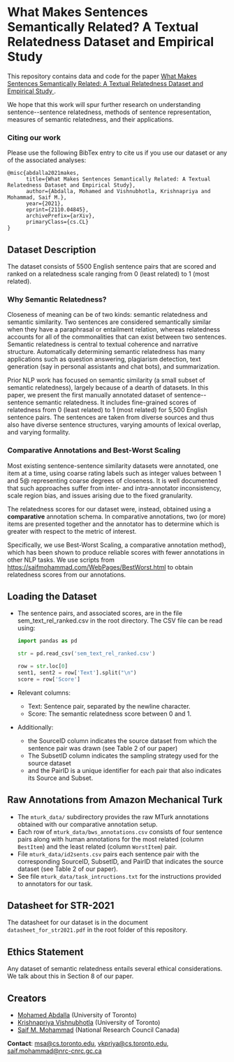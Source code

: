 #  What Makes Sentences Semantically Related? A Textual Relatedness Dataset and Empirical Study  

This repository contains data and code for the paper [What Makes Sentences Semantically Related: A Textual Relatedness Dataset and Empirical Study ](https://arxiv.org/abs/2110.04845). 

We hope that this work will spur further research on understanding sentence--sentence relatedness, methods of sentence representation, measures of semantic relatedness, and their applications.

### Citing our work 
Please use the following BibTex entry to cite us if you use our dataset or any of the associated analyses:

```
@misc{abdalla2021makes,
      title={What Makes Sentences Semantically Related: A Textual Relatedness Dataset and Empirical Study}, 
      author={Abdalla, Mohamed and Vishnubhotla, Krishnapriya and Mohammad, Saif M.},
      year={2021},
      eprint={2110.04845},
      archivePrefix={arXiv},
      primaryClass={cs.CL}
}
```

## Dataset Description

The dataset consists of 5500 English sentence pairs that are scored and ranked on a relatedness scale ranging from 0 (least related) to 1 (most related). 

### Why Semantic Relatedness?
Closeness of meaning can be of two kinds: semantic relatedness and semantic similarity. Two sentences are considered semantically similar when they have a paraphrasal or entailment relation, whereas relatedness accounts for all of the commonalities that can exist between two sentences. Semantic relatedness is central to textual coherence and narrative structure. Automatically determining semantic relatedness has many applications such as question answering, plagiarism detection, text generation (say in personal assistants and chat bots), and summarization. 

Prior NLP work has focused on semantic similarity (a small subset of semantic relatedness), largely because of a dearth of datasets. In this paper, we present the first manually annotated dataset of sentence--sentence semantic relatedness. It includes fine-grained scores of relatedness from 0 (least related) to 1 (most related) for 5,500 English sentence pairs. The sentences are taken from diverse sources and thus also have diverse sentence structures, varying amounts of lexical overlap, and varying formality.

### Comparative Annotations and Best-Worst Scaling 
Most existing sentence-sentence similarity datasets were annotated, one item at a time, using coarse rating labels such as integer values between 1 and 5\@ representing coarse degrees of closeness. It is well documented that such approaches suffer from inter- and intra-annotator inconsistency, scale region bias, and issues arising due to the fixed granularity.

The relatedness scores for our dataset were, instead, obtained using a __comparative__ annotation schema. In comparative annotations, two (or more) items are presented together and the annotator has to determine which is greater with respect to the metric of interest.

Specifically, we use Best-Worst Scaling, a comparative annotation method}, which has been shown  to produce reliable scores with fewer annotations in other NLP tasks. We use scripts from https://saifmohammad.com/WebPages/BestWorst.html to obtain relatedness scores from our annotations.


## Loading the Dataset
- The sentence pairs, and associated scores, are in the file sem_text_rel_ranked.csv in the root directory. The CSV file can be read using:

  ```python
  import pandas as pd
  
  str = pd.read_csv('sem_text_rel_ranked.csv')
  
  row = str.loc[0]
  sent1, sent2 = row['Text'].split("\n")
  score = row['Score']
  ```

- Relevant columns: 

  - Text: Sentence pair, separated by the newline character.
  - Score: The semantic relatedness score between 0 and 1. 

- Additionally:
  - the SourceID column indicates the source dataset from which the sentence pair was drawn (see Table 2 of our paper)
  - The SubsetID column indicates the sampling strategy used for the source dataset
  - and the PairID is a unique identifier for each pair that also indicates its Source and Subset.


## Raw Annotations from Amazon Mechanical Turk

- The `mturk_data/` subdirectory provides the raw MTurk annotations obtained with our comparative annotation setup.
- Each row of `mturk_data/bws_annotations.csv` consists of four sentence pairs along with human annotations for the most related (column `BestItem`) and the least related (column `WorstItem`) pair. 
- File `mturk_data/id2sents.csv` pairs each sentence pair with the corresponding SourceID, SubsetID, and PairID that indicates the source dataset (see Table 2 of our paper).
- See file `mturk_data/task_intructions.txt` for the instructions provided to annotators for our task.


## Datasheet for STR-2021
The datasheet for our dataset is in the document `datasheet_for_str2021.pdf` in the root folder of this repository.

## Ethics Statement
Any dataset of semantic relatedness entails several ethical considerations. We talk about this in Section 8 of our paper.

## Creators
- [Mohamed Abdalla](https://www.cs.toronto.edu/~msa/index_all.html) (University of Toronto)
- [Krishnapriya Vishnubhotla](https://priya22.github.io/) (University of Toronto)
- [Saif M. Mohammad](http://saifmohammad.com/) (National Research Council Canada)

**Contact**: msa@cs.toronto.edu, vkpriya@cs.toronto.edu, saif.mohammad@nrc-cnrc.gc.ca